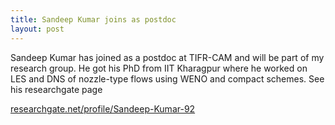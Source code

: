 ```yaml
---
title: Sandeep Kumar joins as postdoc
layout: post
---
```


Sandeep Kumar has joined as a postdoc at TIFR-CAM and will be part of my research group. He got his PhD from IIT Kharagpur where he worked on LES and DNS of nozzle-type flows using WENO and compact schemes. See his researchgate page

[researchgate.net/profile/Sandeep-Kumar-92](https://www.researchgate.net/profile/Sandeep-Kumar-92)
